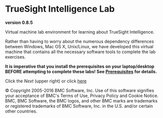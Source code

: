 TrueSight Intelligence Lab
==========================
__version 0.8.5__

Virtual machine lab environment for learning about TrueSight Intelligence.

Rather than having to worry about the numerous dependency differences between
Windows, Mac OS X, Unix/Linux, we have developed this virtual machine that contains
all the necessary software tools to complete the lab exercises.

__It is imperative that you install the prerequisites on your laptop/desktop BEFORE attempting to
complete these labs! See [Prerequisites](getting_started/prerequisites.md) for details.__

Click the _Next_ (upper right) or click [here](getting_started/prerequisites.md)

© Copyright 2005-2016 BMC Software, Inc. Use of this software signifies your acceptance of BMC's
Terms of Use, Privacy Policy and Cookie Notice. BMC, BMC Software, the BMC logos,
and other BMC marks are trademarks or registered trademarks of
BMC Software, Inc. in the U.S. and/or certain other countries.

